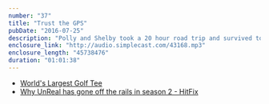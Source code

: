 ```yaml
---
number: "37"
title: "Trust the GPS"
pubDate: "2016-07-25"
description: "Polly and Shelby took a 20 hour road trip and survived to tell the tale. Highlights: Cats in cars, Shelby doesn't trust the GPS or Polly, and bad choice snacks. Also: UnReal season 2 is crazy."
enclosure_link: "http://audio.simplecast.com/43168.mp3"
enclosure_length: "45738476"
duration: "01:01:38"
---
```

- [World's Largest Golf Tee](https://www.facebook.com/LargestGolfTee)
- [Why UnReal has gone off the rails in season 2 - HitFix](http://www.hitfix.com/whats-alan-watching/review-why-unreal-has-gone-off-the-rails-in-season-2)
